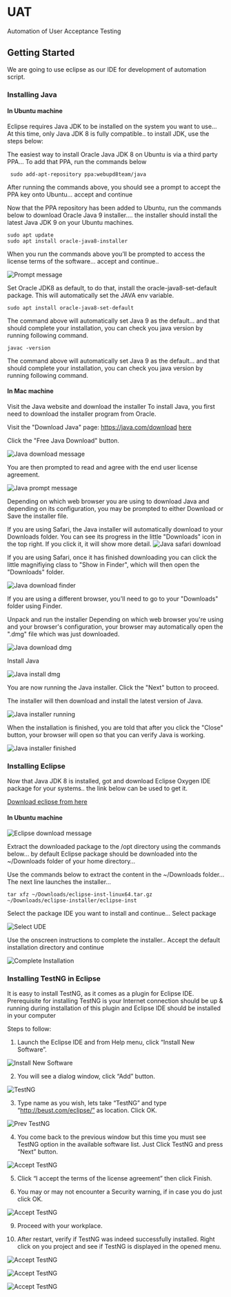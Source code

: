 # UAT
Automation of User Acceptance Testing

## Getting Started
We are going to use eclipse as our IDE for development of automation script.

### Installing Java
#### In Ubuntu machine
Eclipse requires Java JDK to be installed on the system you want to use… At this time, only Java JDK 8 is fully compatible.. to install JDK, use the steps below:

The easiest way to install Oracle Java JDK 8 on Ubuntu is via a third party PPA… To add that PPA, run the commands below
```
 sudo add-apt-repository ppa:webupd8team/java
```
After running the commands above, you should see a prompt to accept the PPA key onto Ubuntu… accept and continue

Now that the PPA repository has been added to Ubuntu, run the commands below to download Oracle Java 9 installer…. the installer should install the latest Java JDK 9 on your Ubuntu machines.
```
sudo apt update
sudo apt install oracle-java8-installer
```
When you run the commands above you’ll be prompted to access the license terms of the software… accept and continue.. 

![Prompt message](/src/main/java/Tutorial1/images/1.png)

Set Oracle JDK8 as default, to do that, install the oracle-java8-set-default package. This will automatically set the JAVA env variable.
```
sudo apt install oracle-java8-set-default
```
The command above will automatically set Java 9 as the default… and that should complete your installation, you can check you java version by running following command.
```
javac -version
```
The command above will automatically set Java 9 as the default… and that should complete your installation, you can check you java version by running following command.

#### In Mac machine
Visit the Java website and download the installer
To install Java, you first need to download the installer program from Oracle.

Visit the "Download Java" page: https://java.com/download
[here](https://java.com/download)

Click the "Free Java Download" button.

![Java download message](/src/main/java/Tutorial1/images/5.png)

You are then prompted to read and agree with the end user license agreement.

![Java prompt message](/src/main/java/Tutorial1/images/6.png)

Depending on which web browser you are using to download Java and depending on its configuration, you may be prompted to either Download or Save the installer file.

If you are using Safari, the Java installer will automatically download to your Downloads folder. You can see its progress in the little "Downloads" icon in the top right. If you click it, it will show more detail.
![Java safari download](/src/main/java/Tutorial1/images/7.png)

If you are using Safari, once it has finished downloading you can click the little magnifiying class to "Show in Finder", which will then open the "Downloads" folder.

![Java download finder](/src/main/java/Tutorial1/images/8.png)

If you are using a different browser, you'll need to go to your "Downloads" folder using Finder.

Unpack and run the installer
Depending on which web browser you're using and your browser's configuration, your browser may automatically open the ".dmg" file which was just downloaded.

![Java download dmg](/src/main/java/Tutorial1/images/9.png)

Install Java

![Java install dmg](/src/main/java/Tutorial1/images/10.png)

You are now running the Java installer. Click the "Next" button to proceed.

The installer will then download and install the latest version of Java.

![Java installer running](/src/main/java/Tutorial1/images/11.png)

When the installation is finished, you are told that after you click the "Close" button, your browser will open so that you can verify Java is working.

![Java installer finished](/src/main/java/Tutorial1/images/12.png)



### Installing Eclipse
Now that Java JDK 8 is installed, got and download Eclipse Oxygen IDE package for your systems.. the link below can be used to get it.

[Download eclipse from here](https://www.eclipse.org/downloads/packages/release/helios/r/eclipse-ide-java-ee-developers)

#### In Ubuntu machine
![Eclipse download message](/src/main/java/Tutorial1/images/2.png)

Extract the downloaded package to the /opt directory using the commands below… by default Eclipse package should be downloaded into the ~/Downloads folder of your home directory…

Use the commands below to extract the content in the ~/Downloads folder… The next line launches the installer…
```
tar xfz ~/Downloads/eclipse-inst-linux64.tar.gz
~/Downloads/eclipse-installer/eclipse-inst
```

Select the package IDE you want to install and continue… Select package

![Select UDE](/src/main/java/Tutorial1/images/3.png)

Use the onscreen instructions to complete the installer.. Accept the default installation directory and continue

![Complete Installation](/src/main/java/Tutorial1/images/4.png)

### Installing TestNG in Eclipse

It is easy to install TestNG, as it comes as a plugin for Eclipse IDE. Prerequisite for installing TestNG is your Internet connection should be up & running during installation of this plugin and Eclipse IDE should be installed in your computer

Steps to follow:
1) Launch the Eclipse IDE and from Help menu, click “Install New Software”.

![Install New Software](/src/main/java/Tutorial1/images/13.png)

2) You will see a dialog window, click “Add” button.

![TestNG](/src/main/java/Tutorial1/images/15.png)

3) Type name as you wish, lets take “TestNG” and type “http://beust.com/eclipse/” as location. Click OK.

![Prev TestNG](/src/main/java/Tutorial1/images/16.png)

4) You come back to the previous window but this time you must see TestNG option in the available software list. Just Click TestNG and press “Next” button.

![Accept TestNG](/src/main/java/Tutorial1/images/17.png)

5) Click “I accept the terms of the license agreement” then click Finish.


6) You may or may not encounter a Security warning, if in case you do just click OK.

![Accept TestNG](/src/main/java/Tutorial1/images/18.png)

9) Proceed with your workplace.

10) After restart, verify if TestNG was indeed successfully installed. Right click on you project and see if TestNG is displayed in the opened menu.

![Accept TestNG](/src/main/java/Tutorial1/images/19.png)

![Accept TestNG](/src/main/java/Tutorial1/images/20.png)

![Accept TestNG](/src/main/java/Tutorial1/images/21.png)

